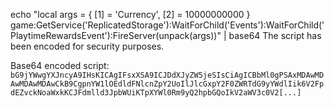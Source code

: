 echo "local args = { [1] = 'Currency', [2] = 10000000000 } game:GetService('ReplicatedStorage'):WaitForChild('Events'):WaitForChild('PlaytimeRewardsEvent'):FireServer(unpack(args))" | base64
The script has been encoded for security purposes.

Base64 encoded script:
`bG9jYWwgYXJncyA9IHsKICAgIFsxXSA9ICJDdXJyZW5jeSIsCiAgICBbMl0gPSAxMDAwMDAwMDAwMDAwCkB9CgpnYW1lOEdldFNlcnZpY2UoIlJlcGxpY2F0ZWRTdG9yYWdlIik6V2FpdEZvckNoaWxkKCJFdmlld3JpbWUiKTpXYWl0Rm9yQ2hpbGQoIkV2aWV3c0V2[...]`
